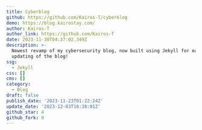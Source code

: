 ```yaml
---
title: Cyberblog
github: https://github.com/Kairos-T/cyberblog
demo: https://blog.kairostay.com/
author: Kairos-T
author_link: https://github.com/Kairos-T
date: 2023-11-30T04:37:02.349Z
description: >-
  Newest revamp of my cybersecurity blog, now built using Jekyll for easy
  updating of the blog!
ssg:
  - Jekyll
css: []
cms: []
category:
  - Blog
draft: false
publish_date: '2023-11-23T01:22:24Z'
update_date: '2023-12-03T16:38:01Z'
github_star: 4
github_fork: 0
---
```

